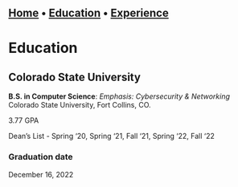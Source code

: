 ## [Home](./README.md) • [Education](./Education.md) • [Experience](./Experience.md)

# Education

## Colorado State University
**B.S. in Computer Science**: *Emphasis: Cybersecurity & Networking*
Colorado State University,
Fort Collins, CO.

3.77 GPA

Dean’s List - Spring ‘20, Spring ‘21, Fall ‘21, Spring ‘22, Fall ‘22
### Graduation date
December 16, 2022